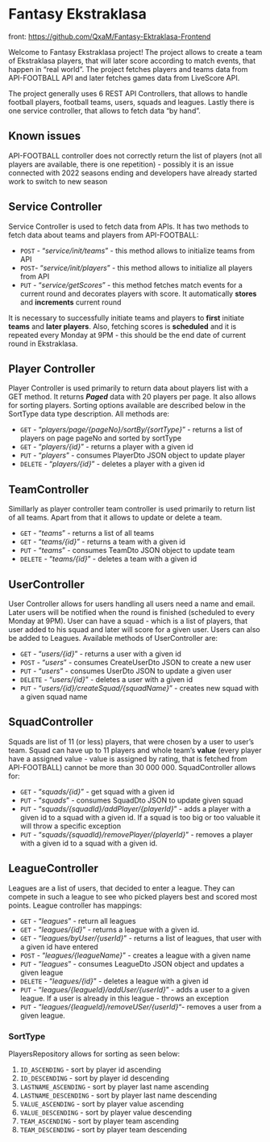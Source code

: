 # Fantasy Ekstraklasa

front: https://github.com/QxaM/Fantasy-Ektraklasa-Frontend

Welcome to Fantasy Ekstraklasa project! The project allows to create a team of Ekstraklasa players, that will later score according to match events, that happen in “real world”. The project fetches players and teams data from API-FOOTBALL API and later fetches games data from LiveScore API.

The project generally uses 6 REST API Controllers, that allows to handle football players, football teams, users, squads and leagues. Lastly there is one service controller, that allows to fetch data “by hand”.

## Known issues

API-FOOTBALL controller does not correctly return the list of players (not all players are available, there is one repetition) - possibly it is an issue connected with 2022 seasons ending and developers have already started work to switch to new season

## Service Controller

Service Controller is used to fetch data from APIs. It has two methods to fetch data about teams and players from API-FOOTBALL:

- `POST` - “_service/init/teams_” - this method allows to initialize teams from API
- `POST`- “_service/init/players_” - this method allows to initialize all players from API
- `PUT` - “_service/getScores_” - this method fetches match events for a current round and decorates players with score. It automatically **stores** and **increments** current round

It is necessary to successfully initiate teams and players to **first** initiate **teams** and **later players**. Also, fetching scores is ******************scheduled****************** and it is repeated every Monday at 9PM - this should be the end date of current round in Ekstraklasa.

## Player Controller

Player Controller is used primarily to return data about players list with a GET method. It returns *****Paged***** data with 20 players per page. It also allows for sorting players. Sorting options available are described below in the SortType data type description. All methods are:

- `GET` - “_players/page/{pageNo}/sortBy/{sortType}_” - returns a list of players on page pageNo and sorted by sortType
- `GET` - “_players/{id}_” - returns a player with a given id
- `PUT` - “_players_” - consumes PlayerDto JSON object to update player
- `DELETE` - “_players/{id}_” - deletes a player with a given id

## TeamController

Simillarly as player controller team controller is used primarily to return list of all teams. Apart from that it allows to update or delete a team.

- `GET` - “_teams_” - returns a list of all teams
- `GET` - “_teams/{id}_” - returns a team with a given id
- `PUT` - “_teams_” - consumes TeamDto JSON object to update team
- `DELETE` - “_teams/{id}_” - deletes a team with a given id

## UserController

User Controller allows for users handling all users need a name and email. Later users will be notified when the round is finished (scheduled to every Monday at 9PM). User can have a squad - which is a list of players, that user added to his squad and later will score for a given user. Users can also be added to Leagues. Available methods of UserController are:

- `GET` - “_users/{id}_” - returns a user with a given id
- `POST` - “_users_” - consumes CreateUserDto JSON to create a new user
- `PUT` - “_users_” - consumes UserDto JSON to update a given user
- `DELETE` - “_users/{id}_” - deletes a user with a given id
- `PUT` - “_users/{id}/createSquad/{squadName}_” - creates new squad with a given squad name

## SquadController

Squads are list of 11 (or less) players, that were chosen by a user to user’s team. Squad can have up to 11 players and whole team’s **value** (every player have a assigned value - value is assigned by rating, that is fetched from API-FOOTBALL) cannot be more than 30 000 000. SquadController allows for:

- `GET` - “_squads/{id}_” - get squad with a given id
- `PUT` - “_squads_” - consumes SquadDto JSON to update given squad
- `PUT` - “_squads/{squadId}/addPlayer/{playerId}_” - adds a player with a given id to a squad with a given id. If a squad is too big or too valuable it will throw a specific exception
- `PUT` -  “_squads/{squadId}/removePlayer/{playerId}_” - removes a player with a given id to a squad with a given id.

## LeagueController

Leagues are a list of users, that decided to enter a league. They can compete in such a league to see who picked players best and scored most points. League controller has mappings:

- `GET` - “_leagues_” - return all leagues
- `GET` - “_leagues/{id}_” - returns a league with a given id.
- `GET` - “_leagues/byUser/{userId}_” - returns a list of leagues, that user with a given id have entered
- `POST` - “_leagues/{leagueName}_” - creates a league with a given name
- `PUT` - “_leagues_” - consumes LeagueDto JSON object and updates a given league
- `DELETE` - “_leagues/{id}_” - deletes a league with a given id
- `PUT` - “_leagues/{leagueId}/addUser/{userId}_” - adds a user to a given league. If a user is already in this league - throws an exception
- `PUT` - “_leagues/{leagueId}/removeUSer/{userId}_“- removes a user from a given league.

### SortType

PlayersRepository allows for sorting as seen below:

1. `ID_ASCENDING` - sort by player id ascending
2. `ID_DESCENDING` - sort by player id descending
3. `LASTNAME_ASCENDING` - sort by player last name ascending
4. `LASTNAME_DESCENDING` - sort by player last name descending
5. `VALUE_ASCENDING` - sort by player value ascending
6. `VALUE_DESCENDING` - sort by player value descending
7. `TEAM_ASCENDING` - sort by player team ascending
8. `TEAM_DESCENDING` - sort by player team descending
